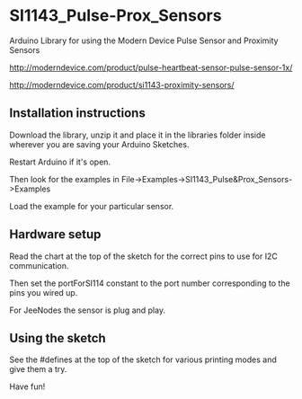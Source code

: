 SI1143_Pulse-Prox_Sensors
=========================

Arduino Library for using the Modern Device Pulse Sensor and Proximity Sensors

http://moderndevice.com/product/pulse-heartbeat-sensor-pulse-sensor-1x/

http://moderndevice.com/product/si1143-proximity-sensors/

Installation instructions
-------------------------

Download the library, unzip it and place it in the libraries folder 
inside wherever you are saving your Arduino Sketches. 

Restart Arduino if it's open.

Then look for the examples in File->Examples->SI1143_Pulse&Prox_Sensors->Examples

Load the example for your particular sensor.

Hardware setup
--------------

Read the chart at the top of the sketch for the correct pins to use for I2C communication.

Then set the portForSI114 constant to the port number corresponding to the pins you
wired up.

For JeeNodes the sensor is plug and play.

Using the sketch
----------------

See the #defines at the top of the sketch for various printing modes and give them a try.

Have fun!

